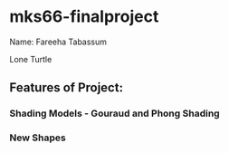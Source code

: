 # mks66-finalproject

Name: Fareeha Tabassum

Lone Turtle

## Features of Project:
### Shading Models - Gouraud and Phong Shading
### New Shapes
